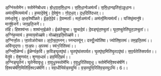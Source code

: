 

  
अ॒ग्निंस्तोमे॑न। स्तोमे॑नेबोधय। बो॒ध॒य॒स॒मि॒धा॒नः। स॒मि॒धा॒नोअम॑र्त्यं। स॒मि॒धा॒नइति॑सं॒ऽइ॒धा॒नः। अम॑र्त्य॒मित्यम॑र्त्यं।। ह॒व्यादे॒वेषु॑। दे॒वेषु॑नः। नो॒द॒ध॒त्। द॒ध॒दिति॑दधत्।।  
तम॑ध्व॒रेषु॑। अ॒ध्व॒रेष्वी॑ळते। ई॒ळ॒ते॒दे॒वं। दे॒वम्मर्ताः॑। मर्ता॒अम॑र्त्यं। अम॑र्त्य॒मित्यम॑र्त्यं।। यजि॑ष्ठं॒मानु॑षे। मानु॑षे॒जने॑। जन॒इति॒जने॑।।  
तंहि। हिशश्व॑न्तः। शश्व॑न्त॒ईळ॑ते। ईळ॑तेस्रु॒चा। स्रु॒चादे॒वं। दे॒वङ्घृ॑त॒श्चुता॑। घृ॒त॒श्चुतेति॑घृ॒त॒ऽश्चुता॑।। अ॒ग्निंह॒व्याय॑। ह॒व्याय॒वोळ्ह॑वे। वोळ्ह॑व॒इति॒वोळ्ह॑वे।।  
अ॒ग्निर्जा॒तः। जा॒तोअ॑रोचत। अ॒रो॒च॒त॒घ्नन्। घ्नन्दस्यू॑न्। दस्यूँ॒ज्योति॑षा। ज्योति॑षा॒तमः॑। तम॒इति॒तमः॑।। अवि॑न्द॒द्गाः। गा॒अ॒पः। अ॒पस्वः॑। स्व॑१॒॑रिति॑स्वः॑।।  
अ॒ग्निमी॒ळेण्यं॑। ई॒ळॆण्यं॑क॒विं। क॒विङ्घृ॒तपृ॑ष्ठं। घृ॒तपृ॑ष्ठंसपर्यत। घृ॒तपृ॑ष्ठ॒मिति॑घृ॒तऽपृ॑ष्ठं। स॒प॒र्यतेति॑सपर्यत।। वेतु॑मे। मे॒शृ॒णव॑त्। शृ॒णव॒ध्दवं॑। हव॒मिति॒हवं॑।।  
अ॒ग्निङ्घृ॒तेन॑। घृ॒तेने॑वावृधुः। वा॒वृ॒धु॒स्स्तोमे॑भिः। व॒वृ॒धु॒रिति॑ववृधुः। स्तोमे॑भिवि॒श्वच॑र्षणिं। वि॒श्वच॑र्षणि॒मिति॑वि॒श्वऽच॑र्षणिं।। स्वा॒धीभि॑र्वच॒स्युभिः॑। व॒च॒स्युभि॒रिति॑व॒च॒स्युऽभिः॑। 6।।  
